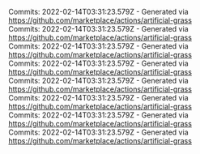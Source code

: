 Commits: 2022-02-14T03:31:23.579Z - Generated via https://github.com/marketplace/actions/artificial-grass
<br>
Commits: 2022-02-14T03:31:23.579Z - Generated via https://github.com/marketplace/actions/artificial-grass
<br>
Commits: 2022-02-14T03:31:23.579Z - Generated via https://github.com/marketplace/actions/artificial-grass
<br>
Commits: 2022-02-14T03:31:23.579Z - Generated via https://github.com/marketplace/actions/artificial-grass
<br>
Commits: 2022-02-14T03:31:23.579Z - Generated via https://github.com/marketplace/actions/artificial-grass
<br>
Commits: 2022-02-14T03:31:23.579Z - Generated via https://github.com/marketplace/actions/artificial-grass
<br>
Commits: 2022-02-14T03:31:23.579Z - Generated via https://github.com/marketplace/actions/artificial-grass
<br>
Commits: 2022-02-14T03:31:23.579Z - Generated via https://github.com/marketplace/actions/artificial-grass
<br>

